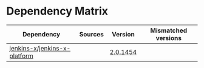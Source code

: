 # Dependency Matrix

Dependency | Sources | Version | Mismatched versions
---------- | ------- | ------- | -------------------
[jenkins-x/jenkins-x-platform](https://github.com/jenkins-x/jenkins-x-platform) |  | [2.0.1454](https://github.com/jenkins-x/jenkins-x-platform/releases/tag/v2.0.1454) | 
